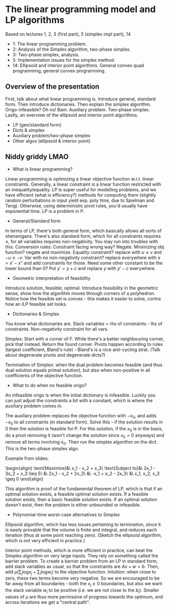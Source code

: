# The linear programming model and LP algorithms

Based on lectures 1, 2, 3 (first part), 5 (simplex impl part), 14

- 1: The linear programming problem.
- 2: Analysis of the Simplex algorithm, two-phase simplex.
- 3: Two-phase simplex, analysis.
- 5: Implementation issues for the simplex method.
- 14: Ellipsoid and interior point algorithms. General convex quad programming,
  general convex programming.

## Overview of the presentation

First, talk about what linear programming is. Introduce general, standard form.
Then introduce dictionaries. Then explain the simplex algorithm.
Origo-infeasible? Oh no! Bam: Auxiliary problem. Two-phase simplex. Lastly, an
overview of the ellipsoid and interior point algorithms.

- LP (gen/standard form)
- Dicts & simplex
- Auxiliary problem/two-phase simplex
- Other algos (ellipsoid & interior point)

## Niddy griddy LMAO

- What is linear programming?

Linear programming is optimizing a linear objective function w.r.t. linear
constraints. Generally, a linear constraint is a linear function restricted with
an inequality/equality. LP is super useful for modelling problems, and we have
efficient (what is efficiency?) methods for computing them (slightly random
perturbations in input yield exp. poly time, due to Spielman and Teng).
Otherwise, using deterministic pivot rules, you'd usually have exponential time.
LP is a problem in P.

- General/Standard form

In terms of LP, there's both general form, which basically allows all sorts of
shenanigans. There's also standard form, which for all constraints requires
$\leq$, for all variables requires non-negativity. You may run into troubles
with this. Conversion rules: Constraint facing wrong way? Negate. Minimizing obj
function? negate and maximize. Equality constraint? replace with $u \leq v$ and
$-u\leq -v$. Var with no non-negativity constraint? replace everywhere with $x =
x' - x''$ and add constraints for those. Need some other constant to be the
lower bound than 0? Put $y' = y + c$ and replace $y$ with $y' - c$ everywhere.

- Geometric interpretation of feasibility

Introduce solution, feasible, optimal. Introduce feasibility in the geometric
sense, show how the algorithm moves through corners of a polyhedron. Notice how
the feasible set is convex - this makes it easier to solve, contra how an ILP
feasible set looks.

- Dictionaries & Simplex

You know what dictionaries are. Slack variables = rhs of constraints - lhs of
constraints. Non-negativity constraint for all vars.

Simplex: Start with a corner of F. While there's a better neighbouring corner,
pick that instead. Return the found corner. Pivots happen according to rules
(largest coefficient, Bland's rule) - Bland's is a nice anti-cycling strat.
(Talk about degenerate pivots and degenerate dicts?)

Termination of Simplex: when the dual problem becomes feasible (and thus dual
solution equals primal solution), but also when non-positive in all coefficients
of the objective function.

- What to do when no feasible origo?

An infeasible origo is when the initial dictionary is infeasible. Luckily you
can just adjust the constraints a bit with a constant, which is where the
auxiliary problem comes in.

The auxiliary problem replaces the objective function with $-x_0$, and adds
$-x_0$ to all constraints (in standard form). Solve this - if the solution
results in 0 then the solution is feasible for P. For this solution, if the
$x_0$ is in the basis, do a pivot removing it (won't change the solution since
$x_0 = 0$ anyways) and remove all terms involving $x_0$. Then run the simplex
algorithm on the dict. This is the two-phase simplex algo.

Example from slides:

\begin{align}
    \text{Maximize}&\ x_1 - x_2 + x_3\\
    \text{Subject to}&\ 2x_1 - 3x_2 + x_3 \leq 5\\
    &\ 2x_1 - x_2 + 2x_3\\
    &\ -x_1 + x_2 - 2x_3\\
    &\ x_1, x_2, x_3 \geq 0
\end{align}

This algorithm is proof of the fundamental theorem of LP, which is that if an
optimal solution exists, a feasible optimal solution exists. If a feasible
solution exists, then a basic feasible solution exists. If an optimal solution
doesn't exist, then the problem is either unbounded or infeasible.

- Polynomial-time worst-case alternatives to Simplex

Ellipsoid algorithm, which has less issues pertaining to termination, since it
is easily provable that the volume is finite and integral, and reduces each
iteration (thus at some point reaching zero). (Sketch the ellipsoid algorithm,
which is not very efficient in practice.)

Interior point methods, which is more efficient in practice, can beat the
Simplex algorithm on very large inputs. They rely on something called the
barrier problem. To create a barrier problem from an LP in standard form, add
slack variables as usual, so that the constraints are $Ax + w = b$. Then, add
$\mu (\sum_j \text{log} x_j + \sum_i \text{log} w_i)$ to the objective function.
Intuition: when close to zero, these two terms become very negative.  So we are
encouraged to be far away from all boundaries - both the $x_j \geq 0$
boundaries, but also we want the slack variable $w_i$ to be positive (i.e. we
are not close to the $b_i$). Smaller values of $\mu$ are thus more permissive of
progress towards the optimum, and across iterations we get a "central path".
